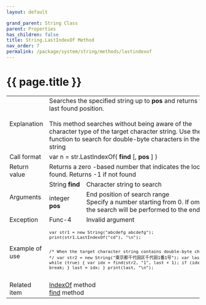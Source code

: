 ```yaml
---
layout: default

grand_parent: String Class
parent: Properties
has_children: false
title: String.LastIndexOf Method
nav_order: 7
permalink: /package/system/string/methods/lastindexof
---
```

# {{ page.title }}

<table>
  <tr>
    <td>Explanation</td>
    <td colspan="2">Searches the specified string up to <b>pos</b> and returns the last found position.<br><br>This method searches without being aware of the character type of the target character string. Use the find function to search for double-byte characters in the target string</td>
  </tr>
  <tr>
    <td>Call format</td>
    <td colspan="2">var n = str.LastIndexOf( <b>find</b> [, <b>pos</b> ] )</td>
  </tr>
  <tr>
    <td>Return value</td>
    <td colspan="2">Returns a zero -based number that indicates the location found. Returns -1 if not found</td>
  </tr>  
  <tr>
    <td rowspan="2">Arguments</td>
    <td>String <b>find</b></td>
    <td>Character string to search</td>
  </tr>
  <tr>
    <td>integer <b>pos</b></td>
    <td>End position of search range<br>Specify a number starting from 0. If omitted, the search will be performed to the end.</td>
  </tr>
  <tr>
    <td>Exception</td>
    <td>Func-4</td>
    <td>Invalid argument</td>
  </tr>
  <tr>
    <td>Example of use</td>
    <td colspan="2"><code><pre>
var str1 = new String("abcdefg abcdefg");
print(str1.LastIndexOf("cd"), "\n");
 
 
/* When the target character string contains double-byte characters */
var str2 = new String("東京都千代田区千代田1番1号");
var last = -1;
while (true) {
    var idx = find(str2, "1", last + 1);
    if (idx < 0) {
        break;
    }
    last = idx;
}
print(last, "\n");
    </pre></code></td>
  </tr>
  <tr>
    <td>Related item</td>
    <td colspan="2"><a href="/package/system/string/methods/indexof">IndexOf</a> method<br><a href="">find</a> method</td>
  </tr>
</table>